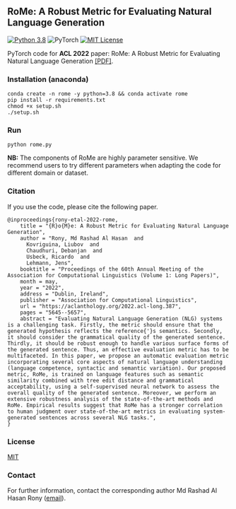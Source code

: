 ## RoMe: A Robust Metric for Evaluating Natural Language Generation
[![Python 3.8](https://img.shields.io/badge/python-3.8-blue.svg)](https://www.python.org/downloads/release/python-380/)
![PyTorch](https://img.shields.io/badge/PyTorch-%23EE4C2C.svg?style=flat&logo=PyTorch&logoColor=white)
[![MIT License](https://img.shields.io/badge/License-MIT-green.svg)](https://choosealicense.com/licenses/mit/)

PyTorch code for **ACL 2022** paper: RoMe: A Robust Metric for Evaluating Natural Language Generation [[PDF]](https://aclanthology.org/2022.acl-long.387/).

### Installation (anaconda)
```commandline
conda create -n rome -y python=3.8 && conda activate rome
pip install -r requirements.txt
chmod +x setup.sh
./setup.sh
```

### Run
```
python rome.py
```

**NB:** The components of RoMe are highly parameter sensitive. We recommend users to try different parameters when adapting the code for different domain or dataset.


### Citation
If you use the code, please cite the following paper.
```
@inproceedings{rony-etal-2022-rome,
    title = "{R}o{M}e: A Robust Metric for Evaluating Natural Language Generation",
    author = "Rony, Md Rashad Al Hasan  and
      Kovriguina, Liubov  and
      Chaudhuri, Debanjan  and
      Usbeck, Ricardo  and
      Lehmann, Jens",
    booktitle = "Proceedings of the 60th Annual Meeting of the Association for Computational Linguistics (Volume 1: Long Papers)",
    month = may,
    year = "2022",
    address = "Dublin, Ireland",
    publisher = "Association for Computational Linguistics",
    url = "https://aclanthology.org/2022.acl-long.387",
    pages = "5645--5657",
    abstract = "Evaluating Natural Language Generation (NLG) systems is a challenging task. Firstly, the metric should ensure that the generated hypothesis reflects the reference{'}s semantics. Secondly, it should consider the grammatical quality of the generated sentence. Thirdly, it should be robust enough to handle various surface forms of the generated sentence. Thus, an effective evaluation metric has to be multifaceted. In this paper, we propose an automatic evaluation metric incorporating several core aspects of natural language understanding (language competence, syntactic and semantic variation). Our proposed metric, RoMe, is trained on language features such as semantic similarity combined with tree edit distance and grammatical acceptability, using a self-supervised neural network to assess the overall quality of the generated sentence. Moreover, we perform an extensive robustness analysis of the state-of-the-art methods and RoMe. Empirical results suggest that RoMe has a stronger correlation to human judgment over state-of-the-art metrics in evaluating system-generated sentences across several NLG tasks.",
}
```

### License
[MIT](https://github.com/rashad101/RoMe/blob/main/LICENSE.md)

### Contact
For further information, contact the corresponding author Md Rashad Al Hasan Rony ([email](mailto:rah.rony@gmail.com)).
